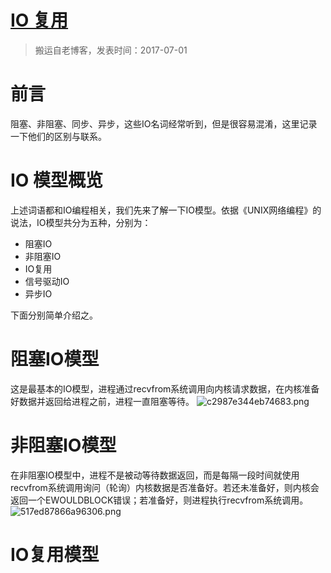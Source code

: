 # [IO 复用](https://github.com/zzy131250/gitblog/issues/16)

> 搬运自老博客，发表时间：2017-07-01

# 前言
阻塞、非阻塞、同步、异步，这些IO名词经常听到，但是很容易混淆，这里记录一下他们的区别与联系。

# IO 模型概览
上述词语都和IO编程相关，我们先来了解一下IO模型。依据《UNIX网络编程》的说法，IO模型共分为五种，分别为：
- 阻塞IO
- 非阻塞IO
- IO复用
- 信号驱动IO
- 异步IO

下面分别简单介绍之。

# 阻塞IO模型
这是最基本的IO模型，进程通过recvfrom系统调用向内核请求数据，在内核准备好数据并返回给进程之前，进程一直阻塞等待。
![c2987e344eb74683.png](https://github.com/zzy131250/gitblog/assets/7437470/de118e8a-7738-42e5-a471-4678b6ff5dea)

# 非阻塞IO模型
在非阻塞IO模型中，进程不是被动等待数据返回，而是每隔一段时间就使用recvfrom系统调用询问（轮询）内核数据是否准备好。若还未准备好，则内核会返回一个EWOULDBLOCK错误；若准备好，则进程执行recvfrom系统调用。
![517ed87866a96306.png](https://github.com/zzy131250/gitblog/assets/7437470/32b4601e-b2e5-4db7-9957-8e4d4f0dd0e2)

# IO复用模型